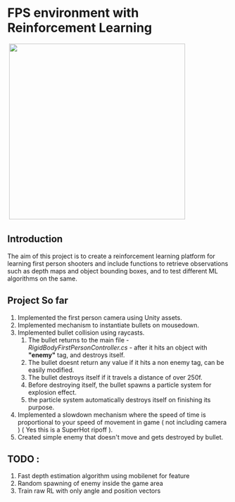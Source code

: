 # FPS environment with Reinforcement Learning
<img> <img src="https://github.com/Manjunatha-b/Portrait-Mode/blob/master/WorkingGif.gif" width="400"></img>
## Introduction

The aim of this project is to create a reinforcement learning platform for learning first person shooters and include functions to retrieve observations such as depth maps and object bounding boxes, and to test different ML algorithms on the same.

## Project So far

1. Implemented the first person camera using Unity assets.
1. Implemented mechanism to instantiate bullets on mousedown.
1. Implemented bullet collision using raycasts.
    1. The bullet returns to the main file - *RigidBodyFirstPersonController.cs* - after it hits an object with <b>"enemy"</b> tag, and destroys itself.
    1. The bullet doesnt return any value if it hits a non enemy tag, can be easily modified.
    1. The bullet destroys itself if it travels a distance of over 250f.
    1. Before destroying itself, the bullet spawns a particle system for explosion effect.
    1. the particle system automatically destroys itself on finishing its purpose.
1. Implemented a slowdown mechanism where the speed of time is proportional to your speed of movement in game ( not including camera ) ( Yes this is a SuperHot ripoff ).
1. Created simple enemy that doesn't move and gets destroyed by bullet.


## TODO :

1. Fast depth estimation algorithm using mobilenet for feature
1. Random spawning of enemy inside the game area
1. Train raw RL with only angle and position vectors
